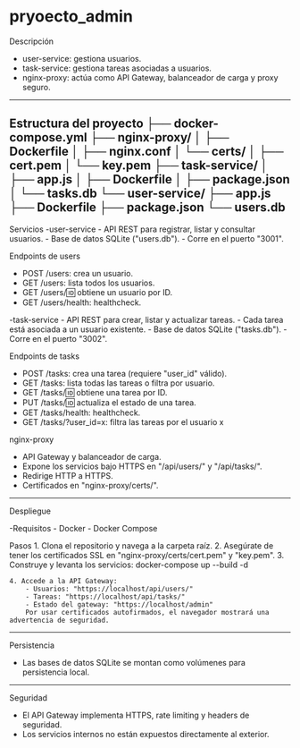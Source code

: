# pryoecto_admin

Descripción
- user-service: gestiona usuarios.
- task-service: gestiona tareas asociadas a usuarios.
- nginx-proxy: actúa como API Gateway, balanceador de carga y proxy seguro.
--------------------------------------------------------------------------
Estructura del proyecto
├── docker-compose.yml
├── nginx-proxy/
│   ├── Dockerfile
│   ├── nginx.conf
│   └── certs/
│       ├── cert.pem
│       └── key.pem
├── task-service/
│   ├── app.js
│   ├── Dockerfile
│   ├── package.json
│   └── tasks.db
└── user-service/
    ├── app.js
    ├── Dockerfile
    ├── package.json
    └── users.db
--------------------------------------------------------------------------
Servicios
-user-service
    - API REST para registrar, listar y consultar usuarios.
    - Base de datos SQLite ("users.db").
    - Corre en el puerto "3001".

Endpoints de users
- POST /users: crea un usuario.
- GET /users: lista todos los usuarios.
- GET /users/:id: obtiene un usuario por ID.
- GET /users/health: healthcheck.

-task-service
    - API REST para crear, listar y actualizar tareas.
    - Cada tarea está asociada a un usuario existente.
    - Base de datos SQLite ("tasks.db").
    - Corre en el puerto "3002".

Endpoints de tasks
- POST /tasks: crea una tarea (requiere "user_id" válido).
- GET /tasks: lista todas las tareas o filtra por usuario.
- GET /tasks/:id: obtiene una tarea por ID.
- PUT /tasks/:id: actualiza el estado de una tarea.
- GET /tasks/health: healthcheck.
- GET /tasks/?user_id=x: filtra las tareas por el usuario x 

nginx-proxy
- API Gateway y balanceador de carga.
- Expone los servicios bajo HTTPS en "/api/users/" y "/api/tasks/".
- Redirige HTTP a HTTPS.
- Certificados en "nginx-proxy/certs/".
--------------------------------------------------------------------------
Despliegue

-Requisitos
    - Docker
    - Docker Compose

Pasos
    1. Clona el repositorio y navega a la carpeta raíz.
    2. Asegúrate de tener los certificados SSL en "nginx-proxy/certs/cert.pem" y "key.pem".
    3. Construye y levanta los servicios:
        docker-compose up --build -d

    4. Accede a la API Gateway:
        - Usuarios: "https://localhost/api/users/"
        - Tareas: "https://localhost/api/tasks/"
        - Estado del gateway: "https://localhost/admin"
        Por usar certificados autofirmados, el navegador mostrará una advertencia de seguridad.
--------------------------------------------------------------------------
Persistencia
- Las bases de datos SQLite se montan como volúmenes para persistencia local.
--------------------------------------------------------------------------
Seguridad
- El API Gateway implementa HTTPS, rate limiting y headers de seguridad.
- Los servicios internos no están expuestos directamente al exterior.